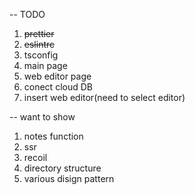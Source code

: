 -- TODO
1. ~~prettier~~
2. ~~eslintrc~~
3. tsconfig
4. main page
5. web editor page
6. conect cloud DB
7. insert web editor(need to select editor)


-- want to show
1. notes function
2. ssr
3. recoil
4. directory structure
5. various disign pattern
